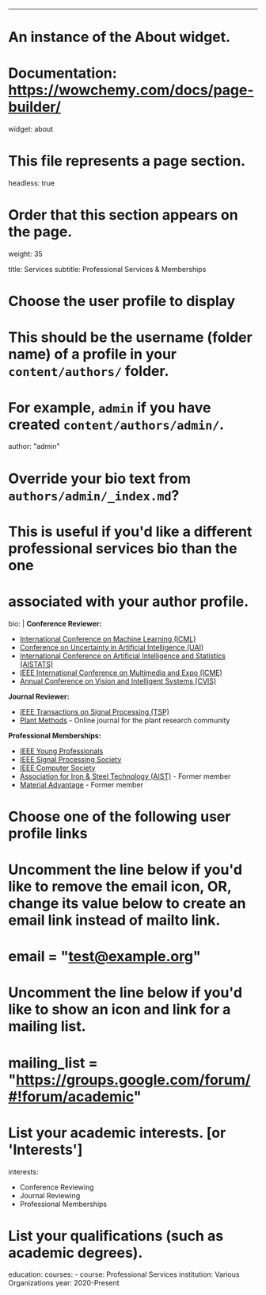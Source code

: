 ---
# An instance of the About widget.
# Documentation: https://wowchemy.com/docs/page-builder/
widget: about

# This file represents a page section.
headless: true

# Order that this section appears on the page.
weight: 35

title: Services
subtitle: Professional Services & Memberships

# Choose the user profile to display
# This should be the username (folder name) of a profile in your `content/authors/` folder.
# For example, `admin` if you have created `content/authors/admin/`.
author: "admin"

# Override your bio text from `authors/admin/_index.md`?
# This is useful if you'd like a different professional services bio than the one
# associated with your author profile.
bio: |
  **Conference Reviewer:**
  * [International Conference on Machine Learning (ICML)](https://icml.cc/)
  * [Conference on Uncertainty in Artificial Intelligence (UAI)](https://www.auai.org/)
  * [International Conference on Artificial Intelligence and Statistics (AISTATS)](https://aistats.org/)
  * [IEEE International Conference on Multimedia and Expo (ICME)](https://www.ieee-icme.org/)
  * [Annual Conference on Vision and Intelligent Systems (CVIS)](https://uwcvis.github.io/)

  **Journal Reviewer:**
  * [IEEE Transactions on Signal Processing (TSP)](https://ieeexplore.ieee.org/xpl/RecentIssue.jsp?punumber=78)
  * [Plant Methods](https://plantmethods.biomedcentral.com/) - Online journal for the plant research community

  **Professional Memberships:**
  * [IEEE Young Professionals](https://yp.ieee.org/)
  * [IEEE Signal Processing Society](https://signalprocessingsociety.org/)
  * [IEEE Computer Society](https://www.computer.org/)
  * [Association for Iron & Steel Technology (AIST)](https://www.aist.org/) - Former member
  * [Material Advantage](https://materialadvantage.org/) - Former member

# Choose one of the following user profile links
# Uncomment the line below if you'd like to remove the email icon, OR, change its value below to create an email link instead of mailto link.
# email = "test@example.org"
# Uncomment the line below if you'd like to show an icon and link for a mailing list.
#  mailing_list = "https://groups.google.com/forum/#!forum/academic"

# List your academic interests. [or 'Interests']
interests:
  - Conference Reviewing
  - Journal Reviewing  
  - Professional Memberships

# List your qualifications (such as academic degrees).
education:
  courses:
    - course: Professional Services
      institution: Various Organizations
      year: 2020-Present 